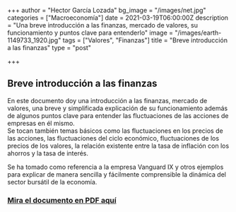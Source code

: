 +++
author = "Hector García Lozada"
bg_image = "/images/net.jpg"
categories = ["Macroeconomía"]
date = 2021-03-19T06:00:00Z
description = "Una breve introducción a las finanzas, mercado de valores, su funcionamiento y puntos clave para entenderlo"
image = "/images/earth-1149733_1920.jpg"
tags = ["Valores", "Finanzas"]
title = "Breve introducción a las finanzas"
type = "post"

+++
## Breve introducción a las finanzas

En este documento doy una introducción a las finanzas, mercado de valores, una breve y simplificada explicación de su funcionamiento además de algunos puntos clave para entender las fluctuaciones de las acciones de empresas en él mismo.  
Se tocan también temas básicos como las fluctuaciones en los precios de las acciones, las fluctuaciones del ciclo económico, fluctuaciones de los precios de los valores, la relación existente entre la tasa de inflación con los ahorros y la tasa de interés.

Se ha tomado como referencia a la empresa Vanguard IX y otros ejemplos para explicar de manera sencilla y fácilmente comprensible la dinámica del sector bursátil de la economía.

### [Mira el documento en PDF aquí](/images/analisis-de-stocks.pdf "finanzas")